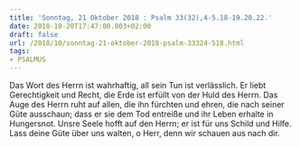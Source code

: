 ```yaml
---
title: 'Sonntag, 21 Oktober 2018 : Psalm 33(32),4-5.18-19.20.22.'
date: 2018-10-20T17:47:00.003+02:00
draft: false
url: /2018/10/sonntag-21-oktober-2018-psalm-33324-518.html
tags: 
- PSALMUS
---
```


Das Wort des Herrn ist wahrhaftig, all sein Tun ist verlässlich. Er liebt Gerechtigkeit und Recht, die Erde ist erfüllt von der Huld des Herrn. Das Auge des Herrn ruht auf allen, die ihn fürchten und ehren, die nach seiner Güte ausschaun; dass er sie dem Tod entreiße und ihr Leben erhalte in Hungersnot. Unsre Seele hofft auf den Herrn; er ist für uns Schild und Hilfe. Lass deine Güte über uns walten, o Herr, denn wir schauen aus nach dir.
